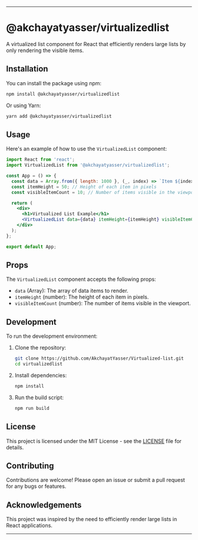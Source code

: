 
---

# @akchayatyasser/virtualizedlist

A virtualized list component for React that efficiently renders large lists by only rendering the visible items.

## Installation

You can install the package using npm:

```bash
npm install @akchayatyasser/virtualizedlist
```

Or using Yarn:

```bash
yarn add @akchayatyasser/virtualizedlist
```

## Usage

Here's an example of how to use the `VirtualizedList` component:

```jsx
import React from 'react';
import VirtualizedList from '@akchayatyasser/virtualizedlist';

const App = () => {
  const data = Array.from({ length: 1000 }, (_, index) => `Item ${index + 1}`);
  const itemHeight = 50; // Height of each item in pixels
  const visibleItemCount = 10; // Number of items visible in the viewport

  return (
    <div>
      <h1>Virtualized List Example</h1>
      <VirtualizedList data={data} itemHeight={itemHeight} visibleItemCount={visibleItemCount} />
    </div>
  );
};

export default App;
```

## Props

The `VirtualizedList` component accepts the following props:

- `data` (Array): The array of data items to render.
- `itemHeight` (number): The height of each item in pixels.
- `visibleItemCount` (number): The number of items visible in the viewport.

## Development

To run the development environment:

1. Clone the repository:
   ```bash
   git clone https://github.com/AkchayatYasser/Virtualized-list.git
   cd virtualizedlist
   ```

2. Install dependencies:
   ```bash
   npm install
   ```

3. Run the build script:
   ```bash
   npm run build
   ```


## License

This project is licensed under the MIT License - see the [LICENSE](LICENSE) file for details.

## Contributing

Contributions are welcome! Please open an issue or submit a pull request for any bugs or features.

## Acknowledgements

This project was inspired by the need to efficiently render large lists in React applications.

---
